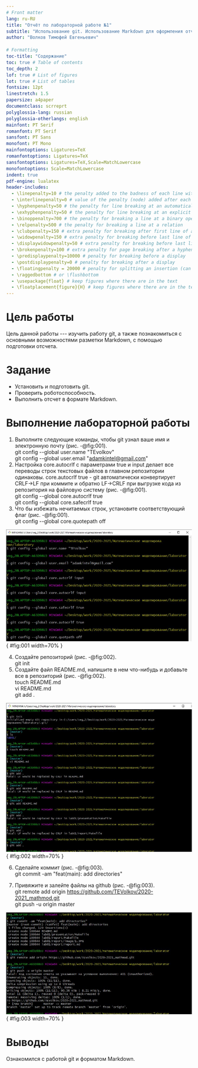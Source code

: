 ```yaml
---
# Front matter
lang: ru-RU
title: "Отчёт по лабораторной работе №1"
subtitle: "Использование git. Использование Markdown для оформления отчётов."
author: "Волков Тимофей Евгеньевич"

# Formatting
toc-title: "Содержание"
toc: true # Table of contents
toc_depth: 2
lof: true # List of figures
lot: true # List of tables
fontsize: 12pt
linestretch: 1.5
papersize: a4paper
documentclass: scrreprt
polyglossia-lang: russian
polyglossia-otherlangs: english
mainfont: PT Serif
romanfont: PT Serif
sansfont: PT Sans
monofont: PT Mono
mainfontoptions: Ligatures=TeX
romanfontoptions: Ligatures=TeX
sansfontoptions: Ligatures=TeX,Scale=MatchLowercase
monofontoptions: Scale=MatchLowercase
indent: true
pdf-engine: lualatex
header-includes:
  - \linepenalty=10 # the penalty added to the badness of each line within a paragraph (no associated penalty node) Increasing the value makes tex try to have fewer lines in the paragraph.
  - \interlinepenalty=0 # value of the penalty (node) added after each line of a paragraph.
  - \hyphenpenalty=50 # the penalty for line breaking at an automatically inserted hyphen
  - \exhyphenpenalty=50 # the penalty for line breaking at an explicit hyphen
  - \binoppenalty=700 # the penalty for breaking a line at a binary operator
  - \relpenalty=500 # the penalty for breaking a line at a relation
  - \clubpenalty=150 # extra penalty for breaking after first line of a paragraph
  - \widowpenalty=150 # extra penalty for breaking before last line of a paragraph
  - \displaywidowpenalty=50 # extra penalty for breaking before last line before a display math
  - \brokenpenalty=100 # extra penalty for page breaking after a hyphenated line
  - \predisplaypenalty=10000 # penalty for breaking before a display
  - \postdisplaypenalty=0 # penalty for breaking after a display
  - \floatingpenalty = 20000 # penalty for splitting an insertion (can only be split footnote in standard LaTeX)
  - \raggedbottom # or \flushbottom
  - \usepackage{float} # keep figures where there are in the text
  - \floatplacement{figure}{H} # keep figures where there are in the text
---
```


# Цель работы

Цель данной работы --- изучить работу git, а также познакомиться с основными возможностями разметки Markdown, с помощью подготовки отсчета.

# Задание

- Установить и подготовить git.
- Проверить роботоспособность.
- Выполнить отсчет в формате Markdown.

# Выполнение лабораторной работы

1. Выполните следующие команды, чтобы git узнал ваше имя и электронную почту (рис. -@fig:001).  
git config --global user.name "TEvolkov"  
git config --global user.email "adamkintel@gmail.com"
2. Настройка core.autocrlf с параметрами true и input делает все переводы строк текстовых файлов в главном репозитории одинаковы. core.autocrlf true - git автоматически конвертирует CRLF->LF при коммите и обратно LF->CRLF при выгрузке кода из репозитория на файловую систему (рис. -@fig:001).  
git config --global core.autocrlf true  
git config --global core.safecrlf true
3. Что бы избежать нечитаемых строк, установите соответствующий флаг (рис. -@fig:001).  
git config --global core.quotepath off

![Подготовка git](image/1.jpg){ #fig:001 width=70% }

4. Создайте репозиторий (рис. -@fig:002).  
git init
5. Создайте файл README.md, напишите в нем что-нибудь и добавьте все в репозиторий (рис. -@fig:002).  
touch README.md  
vi README.md  
git add .

![Создание репозитория](image/2.jpg){ #fig:002 width=70% }

6. Сделайте коммит (рис. -@fig:003).  
git commit -am "feat(main): add directories"

7. Привяжите и залейте файлы на github (рис. -@fig:003).  
git remote add origin https://github.com/TEVolkov/2020-2021_mathmod.git  
git push -u origin master

![Выкладывание на github](image/3.jpg){ #fig:003 width=70% }

# Выводы

Ознакомился с работой git и форматом Markdown.
